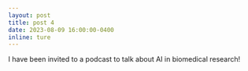 ```yaml
---
layout: post
title: post 4
date: 2023-08-09 16:00:00-0400
inline: ture
---
```


I have been invited to a podcast to talk about AI in biomedical research!
